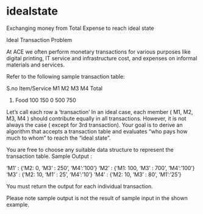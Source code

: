# idealstate
Exchanging money from Total Expense to reach ideal state

Ideal Transaction Problem

At ACE we often perform monetary transactions for various purposes like digital printing, IT service and infrastructure cost, and expenses on informal materials and services.

Refer to the following sample transaction table:

S.no
Item/Service      M1      M2      M3      M4      Total
1. Food           100     150     0       500     750

Let’s call each row a ‘transaction’
In an ideal case, each member ( M1, M2, M3, M4 ) should contribute equally in all transactions. However, it is not always the case ( except for 3rd transaction).
Your goal is to derive an algorithm that accepts a transaction table and evaluates “who pays how much to whom” to reach the “ideal state”.

You are free to choose any suitable data structure to represent the transaction table.
Sample Output :

‘M1’ : {‘M2: 0, ‘M3’ : 250’, ‘M4’:’100’} 
‘M2’ : {‘M1: 100, ‘M3’ : 700’, ‘M4’:’100’} 
‘M3’ : {‘M2: 10, ‘M1’ : 25’, ‘M4’:’10’}
‘M4’ : {‘M2: 10, ‘M3’ : 80’, ‘M1’:’25’} 

You must return the output for each individual transaction.

Please note sample output is not the result of sample input in the shown example.
